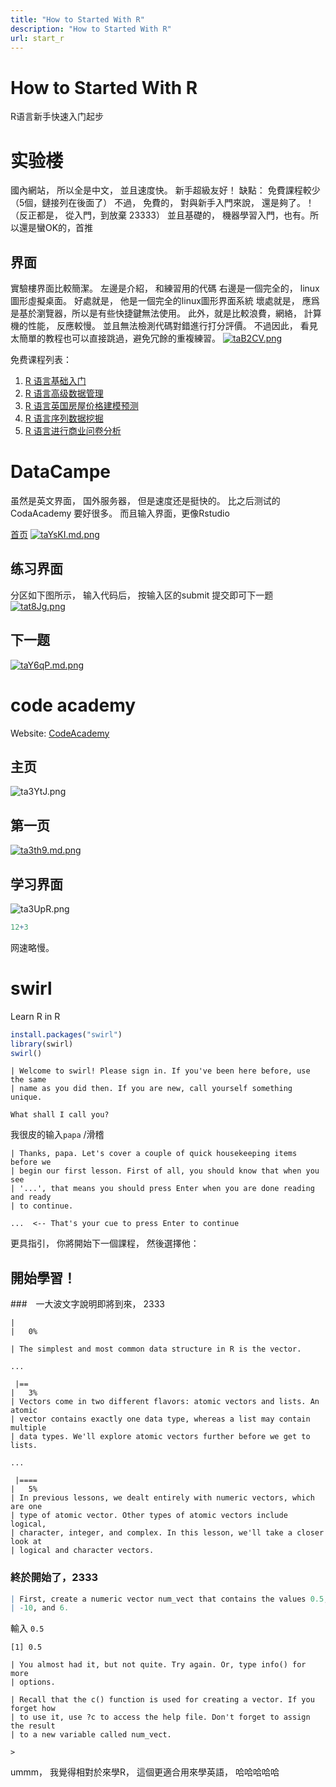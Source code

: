 ```yaml
---
title: "How to Started With R"
description: "How to Started With R"
url: start_r
---
```

# How to Started With R
R语言新手快速入门起步

# 实验楼

國內網站， 所以全是中文， 並且速度快。 新手超級友好！
缺點： 免費課程較少（5個，鏈接列在後面了）
不過， 免費的， 對與新手入門來說， 還是夠了。！（反正都是， 從入門，到放棄 23333）
並且基礎的， 機器學習入門，也有。所以還是蠻OK的，首推

## 界面

實驗樓界面比較簡潔。
左邊是介紹， 和練習用的代碼
右邊是一個完全的， linux 圖形虛擬桌面。
好處就是， 他是一個完全的linux圖形界面系統
壞處就是， 應爲是基於瀏覽器，所以是有些快捷鍵無法使用。
此外，就是比較浪費，網絡， 計算機的性能， 反應較慢。
並且無法檢測代碼對錯進行打分評價。
不過因此， 看見太簡單的教程也可以直接跳過，避免冗餘的重複練習。
[![taB2CV.png](https://s1.ax1x.com/2020/06/03/taB2CV.png)](https://imgchr.com/i/taB2CV)

免费课程列表：
1. [R 语言基础入门](https://www.shiyanlou.com/courses/855)
2. [R 语言高级数据管理](https://www.shiyanlou.com/courses/867)
3. [R 语言英国房屋价格建模预测](https://www.shiyanlou.com/courses/882)
4. [R 语言序列数据挖掘](https://www.shiyanlou.com/courses/887)
5. [R 语言进行商业问卷分析](https://www.shiyanlou.com/courses/873)

# DataCampe

虽然是英文界面， 国外服务器， 但是速度还是挺快的。 比之后测试的 CodaAcademy 要好很多。 而且输入界面，更像Rstudio


[首页](https://campus.datacamp.com/)
[![taYsKI.md.png](https://s1.ax1x.com/2020/06/03/taYsKI.md.png)](https://imgchr.com/i/taYsKI)

## 练习界面
分区如下图所示， 输入代码后， 按输入区的submit 提交即可下一题
[![tat8Jg.png](https://s1.ax1x.com/2020/06/03/tat8Jg.png)](https://imgchr.com/i/tat8Jg)

## 下一题
[![taY6qP.md.png](https://s1.ax1x.com/2020/06/03/taY6qP.md.png)](https://imgchr.com/i/taY6qP)

# code academy
Website: [CodeAcademy](https://www.codecademy.com/courses/learn-r)
## 主页
![ta3YtJ.png](https://s1.ax1x.com/2020/06/03/ta3YtJ.png)

## 第一页
[![ta3th9.md.png](https://s1.ax1x.com/2020/06/03/ta3th9.md.png)](https://imgchr.com/i/ta3th9)
## 学习界面
![ta3UpR.png](https://s1.ax1x.com/2020/06/03/ta3UpR.png)

```r
12+3
```

网速略慢。

# swirl
Learn R in R

```r
install.packages("swirl")
library(swirl)
swirl()
```
```
| Welcome to swirl! Please sign in. If you've been here before, use the same
| name as you did then. If you are new, call yourself something unique.

What shall I call you?
```
我很皮的输入`papa` /滑稽
```
| Thanks, papa. Let's cover a couple of quick housekeeping items before we
| begin our first lesson. First of all, you should know that when you see
| '...', that means you should press Enter when you are done reading and ready
| to continue.

...  <-- That's your cue to press Enter to continue
```

更具指引， 你將開始下一個課程， 然後選擇他：
## 開始學習！
###　一大波文字說明即將到來， 2333
```
|                                                                      |   0%

| The simplest and most common data structure in R is the vector.

...

 |==                                                                    |   3%
| Vectors come in two different flavors: atomic vectors and lists. An atomic
| vector contains exactly one data type, whereas a list may contain multiple
| data types. We'll explore atomic vectors further before we get to lists.

...

 |====                                                                  |   5%
| In previous lessons, we dealt entirely with numeric vectors, which are one
| type of atomic vector. Other types of atomic vectors include logical,
| character, integer, and complex. In this lesson, we'll take a closer look at
| logical and character vectors.
```
### 終於開始了，2333
```R
| First, create a numeric vector num_vect that contains the values 0.5, 55,
| -10, and 6.
```
輸入 `0.5`
```
[1] 0.5

| You almost had it, but not quite. Try again. Or, type info() for more
| options.

| Recall that the c() function is used for creating a vector. If you forget how
| to use it, use ?c to access the help file. Don't forget to assign the result
| to a new variable called num_vect.

>
```

ummm， 我覺得相對於來學R， 這個更適合用來學英語， 哈哈哈哈哈
